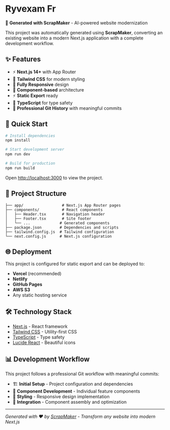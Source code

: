 # Ryvexam Fr

🚀 **Generated with ScrapMaker** - AI-powered website modernization

This project was automatically generated using **ScrapMaker**, converting an existing website into a modern Next.js application with a complete development workflow.

## ✨ Features

- ⚡ **Next.js 14+** with App Router
- 🎨 **Tailwind CSS** for modern styling  
- 📱 **Fully Responsive** design
- 🧩 **Component-based** architecture
- ⚡ **Static Export** ready
- 🔧 **TypeScript** for type safety
- 📝 **Professional Git History** with meaningful commits

## 🚀 Quick Start

```bash
# Install dependencies
npm install

# Start development server
npm run dev

# Build for production
npm run build
```

Open [http://localhost:3000](http://localhost:3000) to view the project.

## 📁 Project Structure

```
├── app/                 # Next.js App Router pages
├── components/          # React components
│   ├── Header.tsx       # Navigation header
│   ├── Footer.tsx       # Site footer
│   └── ...             # Generated components
├── package.json        # Dependencies and scripts
├── tailwind.config.js  # Tailwind configuration
└── next.config.js      # Next.js configuration
```

## 🌐 Deployment

This project is configured for static export and can be deployed to:

- **Vercel** (recommended)
- **Netlify** 
- **GitHub Pages**
- **AWS S3**
- Any static hosting service

## 🛠️ Technology Stack

- [Next.js](https://nextjs.org/) - React framework
- [Tailwind CSS](https://tailwindcss.com/) - Utility-first CSS
- [TypeScript](https://www.typescriptlang.org/) - Type safety
- [Lucide React](https://lucide.dev/) - Beautiful icons

## 📊 Development Workflow

This project follows a professional Git workflow with meaningful commits:

- 🏗️ **Initial Setup** - Project configuration and dependencies
- 🧩 **Component Development** - Individual feature components
- 🎨 **Styling** - Responsive design implementation
- 🔧 **Integration** - Component assembly and optimization

---

*Generated with ❤️ by [ScrapMaker](https://github.com/Ryvexam) - Transform any website into modern Next.js*
